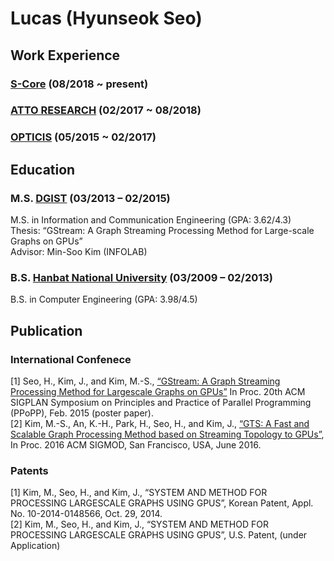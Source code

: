 # Lucas (Hyunseok Seo)

## Work Experience

### [S-Core](http://www.s-core.co.kr/en/) (08/2018 ~ present)


### [ATTO RESEARCH](http://www.atto-research.com/) (02/2017 ~ 08/2018)


### [OPTICIS](https://www.opticis.com/) (05/2015 ~ 02/2017)


## Education
### M.S. [DGIST](https://www.dgist.ac.kr/en/) (03/2013 – 02/2015)
M.S. in Information and Communication Engineering (GPA: 3.62/4.3)  
Thesis: “GStream: A Graph Streaming Processing Method for Large-scale Graphs on GPUs”  
Advisor: Min-Soo Kim (INFOLAB)  


### B.S. [Hanbat National University](https://www.hanbat.ac.kr/eng/) (03/2009 – 02/2013)
B.S. in Computer Engineering (GPA: 3.98/4.5)


## Publication

### International Confenece
[1] Seo, H., Kim, J., and Kim, M.-S., 
[“GStream: A Graph Streaming Processing Method for Largescale Graphs on GPUs”](https://dl.acm.org/doi/10.1145/2688500.2688526) 
In Proc. 20th ACM SIGPLAN Symposium on Principles and Practice of Parallel Programming (PPoPP), Feb. 2015 (poster paper).  
[2] Kim, M.-S., An, K.-H., Park, H., Seo, H., and Kim, J., 
[“GTS: A Fast and Scalable Graph Processing Method based on Streaming Topology to GPUs”](https://dl.acm.org/doi/10.1145/2882903.2915204), 
In Proc. 2016 ACM SIGMOD, San Francisco, USA, June 2016.

### Patents
[1] Kim, M., Seo, H., and Kim, J., 
“SYSTEM AND METHOD FOR PROCESSING LARGESCALE GRAPHS USING GPUS”, 
Korean Patent, Appl. No. 10-2014-0148566, Oct. 29, 2014.  
[2] Kim, M., Seo, H., and Kim, J., 
“SYSTEM AND METHOD FOR PROCESSING LARGESCALE GRAPHS USING GPUS”, 
U.S. Patent, (under Application)
